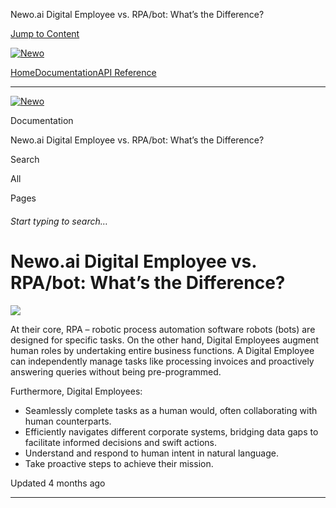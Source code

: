 Newo.ai Digital Employee vs. RPA/bot: What’s the Difference?

[Jump to Content](#content)

[![Newo](https://files.readme.io/895bdeef8322f081f6d0f4507a17e414930dfddfddf1de452f458dc00698ca84-small-svgviewer-png-output_9.png)](/)

[Home](/)[Documentation](/docs)[API Reference](/reference)

* * *

[![Newo](https://files.readme.io/895bdeef8322f081f6d0f4507a17e414930dfddfddf1de452f458dc00698ca84-small-svgviewer-png-output_9.png)](/)

Documentation

Newo.ai Digital Employee vs. RPA/bot: What’s the Difference?

Search

All

Pages

###### Start typing to search…

# Newo.ai Digital Employee vs. RPA/bot: What’s the Difference?

![](https://files.readme.io/134af93-DALLE_2024-03-04_15.15.47_-_Create_a_purely_visual_minimalistic_graphic_illustration_without_any_text_differentiating_between_RPA_bots_and_Digital_Employees._The_illustration_s.webp)

At their core, RPA – robotic process automation software robots (bots) are designed for specific tasks. On the other hand, Digital Employees augment human roles by undertaking entire business functions. A Digital Employee can independently manage tasks like processing invoices and proactively answering queries without being pre-programmed.

Furthermore, Digital Employees:

*   Seamlessly complete tasks as a human would, often collaborating with human counterparts.
*   Efficiently navigates different corporate systems, bridging data gaps to facilitate informed decisions and swift actions.
*   Understand and respond to human intent in natural language.
*   Take proactive steps to achieve their mission.

Updated 4 months ago

* * *
